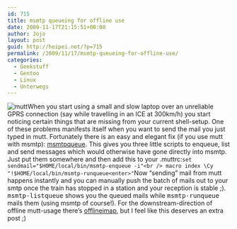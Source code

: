 ```yaml
---
id: 715
title: msmtp queueing for offline use
date: 2009-11-17T21:15:51+00:00
author: Jojo
layout: post
guid: http://heipei.net/?p=715
permalink: /2009/11/17/msmtp-queueing-for-offline-use/
categories:
  - Geekstuff
  - Gentoo
  - Linux
  - Unterwegs
---
```

<img src="https://heipei.net/weblog/mutt-icon.png" alt="mutt" class="alignleft" />When you start using a small and slow laptop over an unreliable GPRS connection (say while travelling in an ICE at 300km/h) you start noticing certain things that are missing from your current shell-setup. One of these problems manifests itself when you want to send the mail you just typed in mutt. Fortunately there is an easy and elegant fix (if you use mutt with msmtp): [msmtpqueue](http://sourceforge.net/projects/msmtp/files/msmtpqueue/). This gives you three little scripts to enqueue, list and send messages which would otherwise have gone directly into msmtp. Just put them somewhere and then add this to your .muttrc:`set sendmail="$HOME/local/bin/msmtp-enqueue -i"<br />
macro index \Cy "!$HOME/local/bin/msmtp-runqueue<enter>"`Now &#8220;sending&#8221; mail from mutt happens instantly and you can manually push the batch of mails out to your smtp once the train has stopped in a station and your reception is stable ;). <tt>msmtp-listqueue</tt> shows you the queued mails while <tt>msmtp-runqueue</tt> mails them (using msmtp of course!). For the downstream-direction of offline mutt-usage there&#8217;s [offlineimap](http://software.complete.org/software/wiki/offlineimap/), but I feel like this deserves an extra post ;)
